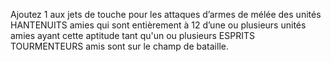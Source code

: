 Ajoutez 1 aux jets de touche pour
les attaques d’armes de mélée des
unités HANTENUITS amies qui sont
entièrement à 12 d’une ou plusieurs
unités amies ayant cette aptitude
tant qu'un ou plusieurs ESPRITS
TOURMENTEURS amis sont sur le
champ de bataille.
